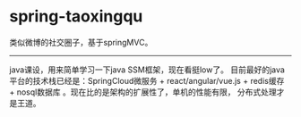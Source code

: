 # spring-taoxingqu
类似微博的社交圈子，基于springMVC。

-----------------------------------------------

java课设，用来简单学习一下java SSM框架，现在看挺low了。
目前最好的java平台的技术栈已经是：SpringCloud微服务 + react/angular/vue.js + redis缓存 + nosql数据库 。现在比的是架构的扩展性了，单机的性能有限，
分布式处理才是王道。
